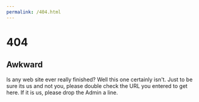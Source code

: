 ```yaml
---
permalink: /404.html
---
```

# 404
## Awkward

Is any web site ever really finished? Well this one certainly isn't. Just to be sure its us and not you, please double check the URL you entered to get here. If it is us, please drop the Admin a line.
